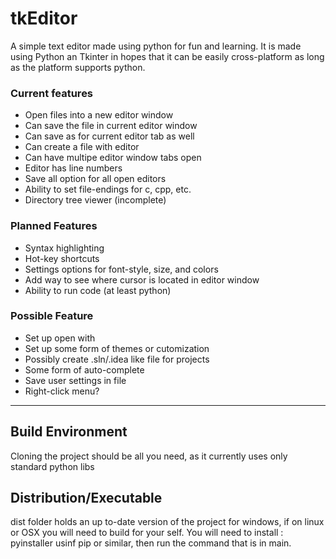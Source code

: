 # tkEditor
A simple text editor made using python for fun and learning. 
It is made using Python an Tkinter in hopes that it can be easily cross-platform as long as the platform supports python.

### Current features
- Open files into a new editor window
- Can save the file in current editor window
- Can save as for current editor tab as well
- Can create a file with editor
- Can have multipe editor window tabs open
- Editor has line numbers
- Save all option for all open editors
- Ability to set file-endings for c, cpp, etc.
- Directory tree viewer (incomplete)

### Planned Features
- Syntax highlighting
- Hot-key shortcuts
- Settings options for font-style, size, and colors
- Add way to  see where cursor is located in editor window
- Ability to run code (at least python)

### Possible Feature
- Set up open with
- Set up some form of themes or cutomization
- Possibly create .sln/.idea like file for projects
- Some form of auto-complete
- Save user settings in file
- Right-click menu?

***

## Build Environment
Cloning the project should be all you need, as it currently uses only standard python libs 

## Distribution/Executable
dist folder holds an up to-date version of the project for windows, if on linux or OSX you will need to build for your self.
You will need to install : pyinstaller usinf pip or similar, then run the command that is in main.
